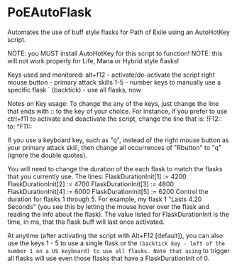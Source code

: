 # PoEAutoFlask
Automates the use of buff style flasks for Path of Exile using an AutoHotKey script.

NOTE: you MUST install AutoHotKey for this script to function!
NOTE: this will not work properly for Life, Mana or Hybrid style flasks!

Keys used and monitored:
alt+f12 - activate/de-activate the script
right mouse button - primary attack skills
1-5 - number keys to manually use a specific flask
` (backtick) - use all flasks, now

Notes on Key usage:
To change the any of the keys, just change the line that ends with :: to the key of your choice.
For instance, if you prefer to use ctrl+f11 to activate and deactivate the script, change the line that is:
  !F12::
to:
  ^F11::
  
If you use a keyboard key, such as "q", instead of the right mouse button as your primary attack skill,
then change all occurrences of "Rbutton" to "q" (ignore the double quotes).

You will need to change the duration of the each flask to match the flasks that you currently use.  The lines:
  FlaskDurationInit[1] := 4200
  FlaskDurationInit[2] := 4700
  FlaskDurationInit[3] := 4800
  FlaskDurationInit[4] := 6000
  FlaskDurationInit[5] := 6200
Control the duration for flasks 1 through 5.  For example, my flask 1 "Lasts 4.20 Seconds" (you see this by
letting the mouse hover over the flask and reading the info about the flask). The value listed for FlaskDurationInit
is the time, in ms, that the flask buff will last once activated.

At anytime (after activating the script with Alt+F12 [default]), you can also use the keys 1 - 5 to use a single
flask or the ` (backtick key - left of the number 1 on a US keyboard) to use all flasks. Note that using ` to trigger
all flasks will use even those flasks that have a FlaskDurationInit of 0.
